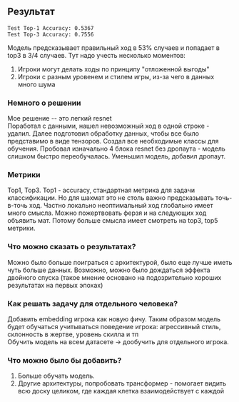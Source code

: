 ## Результат

```
Test Top-1 Accuracy: 0.5367
Test Top-3 Accuracy: 0.7556
```
Модель предсказывает правильный ход в 53% случаев и попадает в top3 в 3/4 случаев. Тут надо учесть несколько моментов:  
1. Игроки могут делать ходы по принципу "отложенной выгоды"
2. Игроки с разным уровенем и стилем игры, из-за чего в данных много шума
### Немного о решении
Мое решение -- это легкий resnet  
Поработал с данными, нашел невозможный ход в одной строке - удалил. Далее подготовил обработку данных, чтобы все было представимо в виде тензоров.
Создал все необходимые классы для обучения. Пробовал изначально 4 блока resnet без дропаута - модель слишком быстро переобучалась. Уменьшил модель, добавил дропаут.

### Метрики
Top1, Top3. Top1 - accuracy, стандартная метрика для задачи классификации. Но для шахмат это не столь важно предсказывать точь-в-точь ход. Частно локально неоптимальный ход глобально имеет много смысла. Можно пожертвовать ферзя и на следующих ход объявить мат. Потому больше смысла имеет смотреть на top3, top5 метрики.


### Что можно сказать о результатах?
Можно было больше поиграться с архитектурой, было еще лучше иметь чуть больше данных. Возможно, можно было дождаться эффекта двойного спуска (такое мнение основано на подозрительно хороших результатах на первых эпохах)

### Как решать задачу для отдельного человека?  
Добавить embedding игрока как новую фичу. Таким образом модель будет обучаться учитываться поведение игрока: агрессивный стиль, склонность в жертве, уровень скилла и тп  
Обучить модель на всем датасете -> дообучить для отдельного игрока. 

### Что можно было бы добавить?  
1. Больше обучать модель.
2. Другие архитектуры, попробовать трансформер - помогает видить всю доску целиком, где каждая клетка взаимодействует с каждой
